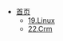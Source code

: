 
- [首页](/README)
    - [19.Linux](/stage4/linux_19/index.md)
    - [22.Crm](/stage4/crm_22/index.md)

    
    

